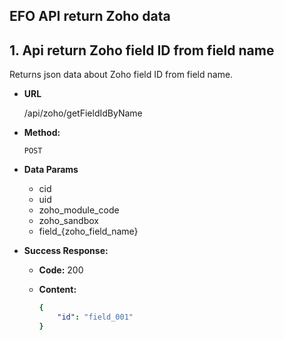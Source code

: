 ## **EFO API return Zoho data**
## 1. Api return Zoho field ID from field name
Returns json data about Zoho field ID from field name.

- **URL**

  /api/zoho/getFieldIdByName

- **Method:**

  `POST`

- **Data Params**
  + cid
  + uid
  + zoho_module_code
  + zoho_sandbox
  + field_{zoho_field_name}

- **Success Response:**

  - **Code:** 200
  - **Content:** 

    ```yaml
    {
        "id": "field_001"
    }